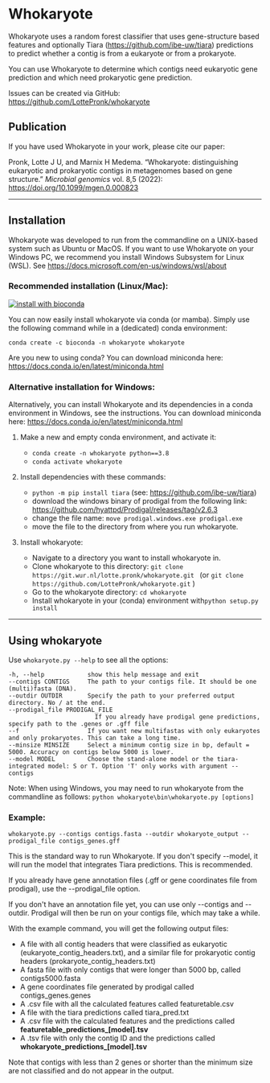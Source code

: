 # Whokaryote

Whokaryote uses a random forest classifier that uses gene-structure based features and optionally Tiara
(https://github.com/ibe-uw/tiara) predictions to predict whether a contig is from a eukaryote or from a prokaryote.

You can use Whokaryote to determine which contigs need eukaryotic gene prediction and which need prokaryotic gene prediction.

Issues can be created via GitHub: https://github.com/LottePronk/whokaryote

## Publication
If you have used Whokaryote in your work, please cite our paper:

Pronk, Lotte J U, and Marnix H Medema. “Whokaryote: distinguishing eukaryotic and prokaryotic contigs in metagenomes based on gene structure.” _Microbial genomics_ vol. 8,5 (2022): https://doi.org/10.1099/mgen.0.000823

---

## Installation

Whokaryote was developed to run from the commandline on a UNIX-based system such as Ubuntu or MacOS. 
If you want to use Whokaryote on your Windows PC, we recommend you install Windows Subsystem for Linux (WSL). See
https://docs.microsoft.com/en-us/windows/wsl/about

### Recommended installation (Linux/Mac):

[![install with bioconda](https://img.shields.io/badge/install%20with-bioconda-brightgreen.svg?style=flat)](http://bioconda.github.io/recipes/whokaryote/README.html)

You can now easily install whokaryote via conda (or mamba).
Simply use the following command while in a (dedicated) conda environment:

`conda create -c bioconda -n whokaryote whokaryote`

Are you new to using conda?
You can download miniconda here: https://docs.conda.io/en/latest/miniconda.html


### Alternative installation for Windows:
Alternatively, you can install Whokaryote and its dependencies in a conda environment in Windows, see the instructions.
You can download miniconda here: https://docs.conda.io/en/latest/miniconda.html

1. Make a new and empty conda environment, and activate it:
   - `conda create -n whokaryote python==3.8`
   - `conda activate whokaryote`

2. Install dependencies with these commands:
   - `python -m pip install tiara` (see: https://github.com/ibe-uw/tiara)
   - download the windows binary of prodigal from the following link:
https://github.com/hyattpd/Prodigal/releases/tag/v2.6.3
   - change the file name: `move prodigal.windows.exe prodigal.exe`
   - move the file to the directory from where you run whokaryote. 

3. Install whokaryote:
   - Navigate to a directory you want to install whokaryote in.
   - Clone whokaryote to this directory: `git clone https://git.wur.nl/lotte.pronk/whokaryote.git `
   (or `git clone https://github.com/LottePronk/whokaryote.git` )
   - Go to the whokaryote directory: `cd whokaryote`
   - Install whokaryote in your (conda) environment with`python setup.py install`

---

## Using whokaryote

Use `whokaryote.py --help` to see all the options:
```
-h, --help            show this help message and exit
--contigs CONTIGS     The path to your contigs file. It should be one (multi)fasta (DNA).
--outdir OUTDIR       Specify the path to your preferred output directory. No / at the end.
--prodigal_file PRODIGAL_FILE
                        If you already have prodigal gene predictions, specify path to the .genes or .gff file
--f                   If you want new multifastas with only eukaryotes and only prokaryotes. This can take a long time.
--minsize MINSIZE     Select a minimum contig size in bp, default = 5000. Accuracy on contigs below 5000 is lower.
--model MODEL         Choose the stand-alone model or the tiara-integrated model: S or T. Option 'T' only works with argument --contigs
```

Note: When using Windows, you may need to run whokaryote from the commandline as follows:
`python whokaryote\bin\whokaryote.py [options]` 
### Example:

```
whokaryote.py --contigs contigs.fasta --outdir whokaryote_output --prodigal_file contigs_genes.gff
```
This is the standard way to run Whokaryote. If you don't specify --model, it will run the model that integrates 
Tiara predictions. This is recommended. 

If you already have gene annotation files (.gff or gene coordinates file from prodigal), 
use the --prodigal_file option. 

If you don't have an annotation file yet, you can use only
--contigs and --outdir. Prodigal will then be run on your contigs file, which may take a while.

With the example command, you will get the following output files:

- A file with all contig headers that were classified as eukaryotic (eukaryote_contig_headers.txt),
and a similar file for prokaryotic contig headers (prokaryote_contig_headers.txt)
- A fasta file with only contigs that were longer than 5000 bp, called contigs5000.fasta
- A gene coordinates file generated by prodigal called contigs_genes.genes
- A .csv file with all the calculated features called featuretable.csv
- A file with the tiara predictions called tiara_pred.txt
- A .csv file with the calculated features and the predictions called **featuretable_predictions_[model].tsv**
- A .tsv file with only the contig ID and the predictions called **whokaryote_predictions_[model].tsv**

Note that contigs with less than 2 genes or shorter than the minimum size are not classified and do not appear in the output.
